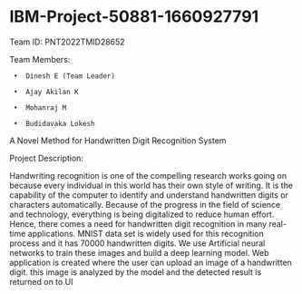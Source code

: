 # IBM-Project-50881-1660927791

Team ID: PNT2022TMID28652

Team Members:

     •	Dinesh E (Team Leader)
     
     •	Ajay Akilan K
     
     •	Mohanraj M
     
     •	Budidavaka Lokesh

A Novel Method for Handwritten Digit Recognition System

Project Description:

Handwriting recognition is one of the compelling research works going on because every individual in this world has their own style of writing. It is the capability of the computer to identify and understand handwritten digits or characters automatically. Because of the progress in the field of science and technology, everything is being digitalized to reduce human effort. Hence, there comes a need for handwritten digit recognition in many real-time applications. MNIST data set is widely used for this recognition process and it has 70000 handwritten digits. We use Artificial neural networks to train these images and build a deep learning model. Web application is created where the user can upload an image of a handwritten digit. this image is analyzed by the model and the detected result is returned on to UI

